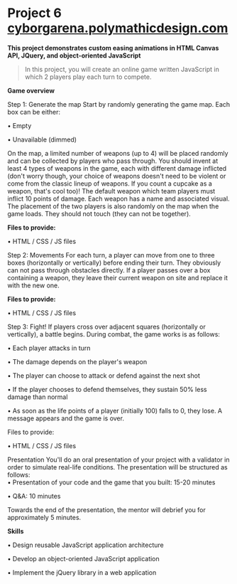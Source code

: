 # Project 6 [cyborgarena.polymathicdesign.com](http://cyborgarena.polymathicdesign.com)

**This project demonstrates custom easing animations in HTML Canvas API, JQuery, and object-oriented JavaScript** 

>In this project, you will create an online game written JavaScript in which 2 players play each turn to compete. 

**Game overview**

Step 1: Generate the map
Start by randomly generating the game map. Each box can be either:

•	Empty

•	Unavailable (dimmed)

On the map, a limited number of weapons (up to 4) will be placed randomly and can be collected by players who pass through.
You should invent at least 4 types of weapons in the game, each with different damage inflicted (don't worry though, your choice of weapons doesn't need to be violent or come from the classic lineup of weapons. If you count a cupcake as a weapon, that's cool too)! The default weapon which team players must inflict 10 points of damage. Each weapon has a name and associated visual.
The placement of the two players is also randomly on the map when the game loads. They should not touch (they can not be together).

**Files to provide:**

•	HTML / CSS / JS files

Step 2: Movements
For each turn, a player can move from one to three boxes (horizontally or vertically) before ending their turn. They obviously can not pass through obstacles directly.
If a player passes over a box containing a weapon, they leave their current weapon on site and replace it with the new one.

**Files to provide:**

•	HTML / CSS / JS files

Step 3: Fight!
If players cross over adjacent squares (horizontally or vertically), a battle begins.
During combat, the game works is as follows:

•	Each player attacks in turn

•	The damage depends on the player's weapon

•	The player can choose to attack or defend against the next shot

•	If the player chooses to defend themselves, they sustain 50% less damage than normal

•	As soon as the life points of a player (initially 100) falls to 0, they lose. A message appears and the game is over.

Files to provide:

•	HTML / CSS / JS files
 
Presentation
You'll do an oral presentation of your project with a validator in order to simulate real-life conditions. 
The presentation will be structured as follows:  
•	Presentation of your code and the game that you built: 15-20 minutes

•	Q&A: 10 minutes

Towards the end of the presentation, the mentor will debrief you for approximately 5 minutes.

**Skills**

•  Design reusable JavaScript application architecture

•  Develop an object-oriented JavaScript application

•  Implement the jQuery library in a web application
